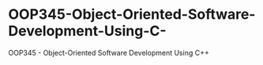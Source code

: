 # OOP345-Object-Oriented-Software-Development-Using-C-
OOP345 - Object-Oriented Software Development Using C++
